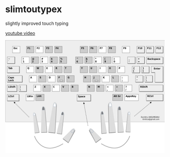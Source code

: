 # slimtoutypex
slightly improved touch typing

[youtube video](https://youtu.be/wrHm5DTUQjM)

![keyboard](keyboard.jpg)
